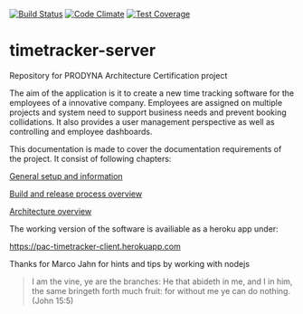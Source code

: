 [![Build Status](https://travis-ci.org/lagranovskiy/timetracker-server.svg?branch=master)](https://travis-ci.org/lagranovskiy/timetracker-server)
[![Code Climate](https://codeclimate.com/github/lagranovskiy/timetracker-server/badges/gpa.svg)](https://codeclimate.com/github/lagranovskiy/timetracker-server)
[![Test Coverage](https://codeclimate.com/github/lagranovskiy/timetracker-server/badges/coverage.svg)](https://codeclimate.com/github/lagranovskiy/timetracker-server/coverage)

# timetracker-server
Repository for PRODYNA Architecture Certification project

The aim of the application is it to create a new time tracking software for the employees of a innovative company. 
Employees are assigned on multiple projects and system need to support business needs and prevent booking collidations. 
It also provides a user management perspective as well as controlling and employee dashboards.

This documentation is made to cover the documentation requirements of the project. It consist of following chapters:

[General setup and information](doc/general)

[Build and release process overview](doc/buildAndRelease)

[Architecture overview](doc/architecture)

The working version of the software is availiable as a heroku app under:

https://pac-timetracker-client.herokuapp.com

Thanks for Marco Jahn for hints and tips by working with nodejs

>I am the vine, ye are the branches: He that abideth in me, and I in him, the same bringeth forth much fruit: for without me ye can do nothing.
>(John 15:5)